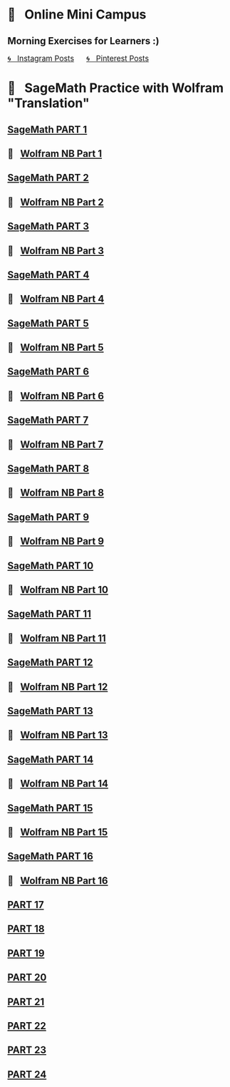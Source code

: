 
# &#x1F4D1; &nbsp; Online Mini Campus 
## Morning Exercises for Learners :)

<a href="https://www.instagram.com/olga.belitskaya/" style="font-size:120%;">&#x1F300; &nbsp; Instagram Posts</a> &nbsp; &nbsp; &nbsp; <a href="https://www.pinterest.ru/olga_belitskaya/code-style/" style="font-size:120%;">&#x1F300; &nbsp; Pinterest Posts</a>

# &#x1F4D1; &nbsp; SageMath Practice with Wolfram "Translation"

## [SageMath PART 1](https://olgabelitskaya.github.io/sage.html)
## &#x1F4D3; &nbsp; [Wolfram NB Part 1](https://www.wolframcloud.com/obj/safuolga/Published/wolfram.nb)

## [SageMath PART 2](https://olgabelitskaya.github.io/sage2.html)
## &#x1F4D3; &nbsp; [Wolfram NB Part 2](https://www.wolframcloud.com/obj/safuolga/Published/wolfram2.nb)

## [SageMath PART 3](https://olgabelitskaya.github.io/sage3.html)
## &#x1F4D3; &nbsp; [Wolfram NB Part 3](https://www.wolframcloud.com/obj/safuolga/Published/wolfram3.nb)

## [SageMath PART 4](https://olgabelitskaya.github.io/sage4.html)
## &#x1F4D3; &nbsp; [Wolfram NB Part 4](https://www.wolframcloud.com/obj/safuolga/Published/wolfram4.nb)

## [SageMath PART 5](https://olgabelitskaya.github.io/sage5.html)
## &#x1F4D3; &nbsp; [Wolfram NB Part 5](https://www.wolframcloud.com/obj/safuolga/Published/wolfram5.nb)

## [SageMath PART 6](https://olgabelitskaya.github.io/sage6.html)
## &#x1F4D3; &nbsp; [Wolfram NB Part 6](https://www.wolframcloud.com/obj/safuolga/Published/wolfram6.nb)

## [SageMath PART 7](https://olgabelitskaya.github.io/sage7.html)
## &#x1F4D3; &nbsp; [Wolfram NB Part 7](https://www.wolframcloud.com/obj/safuolga/Published/wolfram7.nb)

## [SageMath PART 8](https://olgabelitskaya.github.io/sage8.html)
## &#x1F4D3; &nbsp; [Wolfram NB Part 8](https://www.wolframcloud.com/obj/safuolga/Published/wolfram8.nb)

## [SageMath PART 9](https://olgabelitskaya.github.io/sage9.html)
## &#x1F4D3; &nbsp; [Wolfram NB Part 9](https://www.wolframcloud.com/obj/safuolga/Published/wolfram9.nb)

## [SageMath PART 10](https://olgabelitskaya.github.io/sage10.html)
## &#x1F4D3; &nbsp; [Wolfram NB Part 10](https://www.wolframcloud.com/obj/safuolga/Published/wolfram10.nb)

## [SageMath PART 11](https://olgabelitskaya.github.io/sage11.html)
## &#x1F4D3; &nbsp; [Wolfram NB Part 11](https://www.wolframcloud.com/obj/safuolga/Published/wolfram11.nb)

## [SageMath PART 12](https://olgabelitskaya.github.io/sage12.html)
## &#x1F4D3; &nbsp; [Wolfram NB Part 12](https://www.wolframcloud.com/obj/safuolga/Published/wolfram12.nb)

## [SageMath PART 13](https://olgabelitskaya.github.io/sage13.html)
## &#x1F4D3; &nbsp; [Wolfram NB Part 13](https://www.wolframcloud.com/obj/safuolga/Published/wolfram13.nb)

## [SageMath PART 14](https://olgabelitskaya.github.io/sage14.html)
## &#x1F4D3; &nbsp; [Wolfram NB Part 14](https://www.wolframcloud.com/obj/safuolga/Published/wolfram14.nb)

## [SageMath PART 15](https://olgabelitskaya.github.io/sage15.html)
## &#x1F4D3; &nbsp; [Wolfram NB Part 15](https://www.wolframcloud.com/obj/safuolga/Published/wolfram15.nb)

## [SageMath PART 16](https://olgabelitskaya.github.io/sage16.html)
## &#x1F4D3; &nbsp; [Wolfram NB Part 16](https://www.wolframcloud.com/obj/safuolga/Published/wolfram16.nb)

## [PART 17](https://olgabelitskaya.github.io/sage17.html)

## [PART 18](https://olgabelitskaya.github.io/sage18.html)

## [PART 19](https://olgabelitskaya.github.io/sage19.html)

## [PART 20](https://olgabelitskaya.github.io/sage20.html)

## [PART 21](https://olgabelitskaya.github.io/sage21.html)

## [PART 22](https://olgabelitskaya.github.io/sage22.html)

## [PART 23](https://olgabelitskaya.github.io/sage23.html)

## [PART 24](https://olgabelitskaya.github.io/sage24.html)

